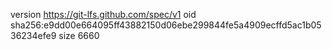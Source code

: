 version https://git-lfs.github.com/spec/v1
oid sha256:e9dd00e664095ff43882150d06ebe299844fe5a4909ecffd5ac1b0536234efe9
size 6660
